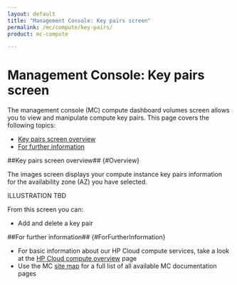 ```yaml
---
layout: default
title: "Management Console: Key pairs screen"
permalink: /mc/compute/key-pairs/
product: mc-compute

---
```

# Management Console: Key pairs screen

The management console (MC) compute dashboard volumes screen allows you to view and manipulate compute key pairs.  This page covers the following topics:

* [Key pairs screen overview](#Overview)
* [For further information](#ForFurtherInformation)

##Key pairs screen overview## {#Overview}

The images screen displays your compute instance key pairs information for the availability zone (AZ) you have selected.

ILLUSTRATION TBD

From this screen you can:

* Add and delete a key pair

##For further information## {#ForFurtherInformation}

* For basic information about our HP Cloud compute services, take a look at the [HP Cloud compute overview](/compute/) page
* Use the MC [site map](/mc/sitemap) for a full list of all available MC documentation pages